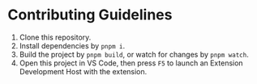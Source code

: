 # Contributing Guidelines

1. Clone this repository.
2. Install dependencies by `pnpm i`.
3. Build the project by `pnpm build`, or watch for changes by `pnpm watch`.
4. Open this project in VS Code, then press `F5` to launch an Extension Development Host with the extension.
